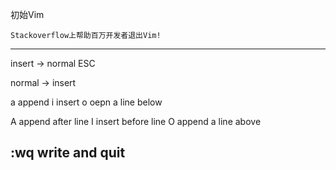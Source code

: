 初始Vim

	Stackoverflow上帮助百万开发者退出Vim!
---
insert -> normal  ESC

normal -> insert 

a append
i insert 
o oepn a line below

A append after line 
I insert before line 
O append a line above

:wq write and quit	
---
